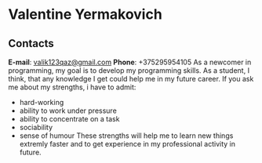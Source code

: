 # Valentine Yermakovich
## Contacts
**E-mail**: valik123qaz@gmail.com
**Phone**: +375295954105
As a newcomer in programming, my goal is to develop my programming skills. As a student, I think, that any knowledge I get could help me in my future career. If you ask me about my strengths, i have to admit:
* hard-working
* ability to work under pressure
* ability to concentrate on a task
* sociability
* sense of humour
 These strengths will help me to learn new things extremly faster and to get experience in my professional activity in future.
